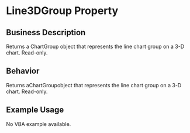 # Line3DGroup Property

## Business Description
Returns a ChartGroup object that represents the line chart group on a 3-D chart. Read-only.

## Behavior
Returns aChartGroupobject that represents the line chart group on a 3-D chart. Read-only.

## Example Usage
No VBA example available.